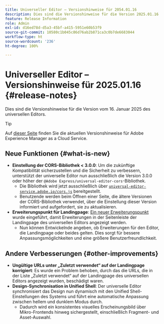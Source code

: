 ```yaml
---
title: Universeller Editor – Versionshinweise für 2054.01.16
description: Dies sind die Versionshinweise für die Version 2025.01.16 des universellen Editors.
feature: Release Information
role: Admin
exl-id: d16ed78d-d5a3-45bf-a415-5951e60b53f9
source-git-commit: 10580c1b045c86d76ab2b871ca3c0b7de6683044
workflow-type: ht
source-wordcount: '236'
ht-degree: 100%

---
```



# Universeller Editor – Versionshinweise für 2025.01.16 {#release-notes}

Dies sind die Versionshinweise für die Version vom 16. Januar 2025 des universellen Editors.

>[!TIP]
>
>Auf [dieser Seite](/help/release-notes/release-notes-cloud/release-notes-current.md) finden Sie die aktuellen Versionshinweise für Adobe Experience Manager as a Cloud Service.

## Neue Funktionen {#what-is-new}

* **Einstellung der CORS-Bibliothek &lt; 3.0.0**: Um die zukünftige Kompatibilität sicherzustellen und die Sicherheit zu verbessern, unterstützt der universelle Editor nun ausschließlich die Version 3.0.0 oder höher der
  `@Adobe Express/universal-editor-cors`-Bibliothek.
   * Die Bibliothek wird jetzt ausschließlich über [`universal-editor-service.adobe.io/cors.js`](http://universal-editor-service.adobe.io/cors.js) bereitgestellt.
   * Benutzende werden beim Öffnen einer Seite, die ältere Versionen der CORS-Bibliothek verwendet, über die Einstellung dieser Version informiert und aufgefordert, sie zu aktualisieren.
* **Erweiterungspunkt für Landingpage**: [Ein neuer Erweiterungspunkt](/help/implementing/universal-editor/customizing.md#extending) wurde eingeführt, damit Erweiterungen in der Seitenleiste der Landingpage des universellen Editors angezeigt werden.
   * Nun können Entwickelnde angeben, ob Erweiterungen für den Editor, die Landingpage oder beides gelten. Dies sorgt für bessere Anpassungsmöglichkeiten und eine größere Benutzerfreundlichkeit.

## Andere Verbesserungen {#other-improvements}

* **Ungültige URLs unter „Zuletzt verwendet“ auf der Landingpage korrigiert**: Es wurde ein Problem behoben, durch das die URLs, die in der Liste „Zuletzt verwendet“ auf der Landingpage des universellen Editors angezeigt wurden, beschädigt waren.
* **Design-Synchronisation in Unified Shell**: Der universelle Editor synchronisiert das Design nun dynamisch mit den Unified Shell-Einstellungen des Systems und führt eine automatische Anpassung zwischen hellem und dunklem Modus durch.
   * Dadurch wird ein konsistentes visuelles Erscheinungsbild über Mikro-Frontends hinweg sichergestellt, einschließlich Fragment- und Asset-Auswahl.
